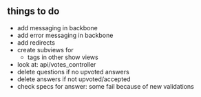 things to do
----
- add messaging in backbone
- add error messaging in backbone
- add redirects
- create subviews for
  - tags in other show views
- look at: api/votes_controller
- delete questions if no upvoted answers
- delete answers if not upvoted/accepted
- check specs for answer: some fail because of new validations
